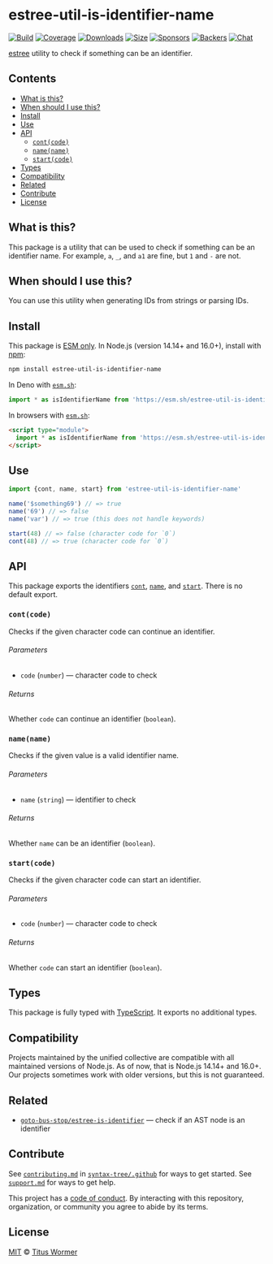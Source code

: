 # estree-util-is-identifier-name

[![Build][build-badge]][build]
[![Coverage][coverage-badge]][coverage]
[![Downloads][downloads-badge]][downloads]
[![Size][size-badge]][size]
[![Sponsors][sponsors-badge]][collective]
[![Backers][backers-badge]][collective]
[![Chat][chat-badge]][chat]

[estree][] utility to check if something can be an identifier.

## Contents

*   [What is this?](#what-is-this)
*   [When should I use this?](#when-should-i-use-this)
*   [Install](#install)
*   [Use](#use)
*   [API](#api)
    *   [`cont(code)`](#contcode)
    *   [`name(name)`](#namename)
    *   [`start(code)`](#startcode)
*   [Types](#types)
*   [Compatibility](#compatibility)
*   [Related](#related)
*   [Contribute](#contribute)
*   [License](#license)

## What is this?

This package is a utility that can be used to check if something can be an
identifier name.
For example, `a`, `_`, and `a1` are fine, but `1` and `-` are not.

## When should I use this?

You can use this utility when generating IDs from strings or parsing IDs.

## Install

This package is [ESM only][esm].
In Node.js (version 14.14+ and 16.0+), install with [npm][]:

```sh
npm install estree-util-is-identifier-name
```

In Deno with [`esm.sh`][esmsh]:

```js
import * as isIdentifierName from 'https://esm.sh/estree-util-is-identifier-name@2'
```

In browsers with [`esm.sh`][esmsh]:

```html
<script type="module">
  import * as isIdentifierName from 'https://esm.sh/estree-util-is-identifier-name@2?bundle'
</script>
```

## Use

```js
import {cont, name, start} from 'estree-util-is-identifier-name'

name('$something69') // => true
name('69') // => false
name('var') // => true (this does not handle keywords)

start(48) // => false (character code for `0`)
cont(48) // => true (character code for `0`)
```

## API

This package exports the identifiers [`cont`][cont], [`name`][name], and
[`start`][start].
There is no default export.

### `cont(code)`

Checks if the given character code can continue an identifier.

###### Parameters

*   `code` (`number`)
    — character code to check

###### Returns

Whether `code` can continue an identifier (`boolean`).

### `name(name)`

Checks if the given value is a valid identifier name.

###### Parameters

*   `name` (`string`)
    — identifier to check

###### Returns

Whether `name` can be an identifier (`boolean`).

### `start(code)`

Checks if the given character code can start an identifier.

###### Parameters

*   `code` (`number`)
    — character code to check

###### Returns

Whether `code` can start an identifier (`boolean`).

## Types

This package is fully typed with [TypeScript][].
It exports no additional types.

## Compatibility

Projects maintained by the unified collective are compatible with all maintained
versions of Node.js.
As of now, that is Node.js 14.14+ and 16.0+.
Our projects sometimes work with older versions, but this is not guaranteed.

## Related

*   [`goto-bus-stop/estree-is-identifier`](https://github.com/goto-bus-stop/estree-is-identifier)
    — check if an AST node is an identifier

## Contribute

See [`contributing.md`][contributing] in [`syntax-tree/.github`][health] for
ways to get started.
See [`support.md`][support] for ways to get help.

This project has a [code of conduct][coc].
By interacting with this repository, organization, or community you agree to
abide by its terms.

## License

[MIT][license] © [Titus Wormer][author]

<!-- Definitions -->

[build-badge]: https://github.com/syntax-tree/estree-util-is-identifier-name/workflows/main/badge.svg

[build]: https://github.com/syntax-tree/estree-util-is-identifier-name/actions

[coverage-badge]: https://img.shields.io/codecov/c/github/syntax-tree/estree-util-is-identifier-name.svg

[coverage]: https://codecov.io/github/syntax-tree/estree-util-is-identifier-name

[downloads-badge]: https://img.shields.io/npm/dm/estree-util-is-identifier-name.svg

[downloads]: https://www.npmjs.com/package/estree-util-is-identifier-name

[size-badge]: https://img.shields.io/bundlephobia/minzip/estree-util-is-identifier-name.svg

[size]: https://bundlephobia.com/result?p=estree-util-is-identifier-name

[sponsors-badge]: https://opencollective.com/unified/sponsors/badge.svg

[backers-badge]: https://opencollective.com/unified/backers/badge.svg

[collective]: https://opencollective.com/unified

[chat-badge]: https://img.shields.io/badge/chat-discussions-success.svg

[chat]: https://github.com/syntax-tree/unist/discussions

[npm]: https://docs.npmjs.com/cli/install

[esm]: https://gist.github.com/sindresorhus/a39789f98801d908bbc7ff3ecc99d99c

[esmsh]: https://esm.sh

[typescript]: https://www.typescriptlang.org

[license]: license

[author]: https://wooorm.com

[health]: https://github.com/syntax-tree/.github

[contributing]: https://github.com/syntax-tree/.github/blob/main/contributing.md

[support]: https://github.com/syntax-tree/.github/blob/main/support.md

[coc]: https://github.com/syntax-tree/.github/blob/main/code-of-conduct.md

[estree]: https://github.com/estree/estree

[cont]: #contcode

[name]: #namename

[start]: #startcode

